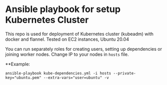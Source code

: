 # Ansible playbook for setup Kubernetes Cluster

This repo is used for deployment of Kubernetes cluster (kubeadm) with docker and flannel. Tested on EC2 instances, Ubuntu 20.04

You can run separately roles for creating users, setting up dependencies or joining worker nodes. Change IP to your nodes in ```hosts``` file.

**Example:
```
ansible-playbook kube-dependencies.yml -i hosts --private-key="ubuntu.pem" --extra-vars="user=ubuntu" -v
```

